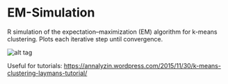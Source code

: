 # EM-Simulation
R simulation of the expectation–maximization (EM) algorithm for k-means clustering.
Plots each iterative step until convergence.

![alt tag](https://annalyzin.files.wordpress.com/2015/11/kmeans-cluster-iteration-animation.gif?)

Useful for tutorials: https://annalyzin.wordpress.com/2015/11/30/k-means-clustering-laymans-tutorial/
